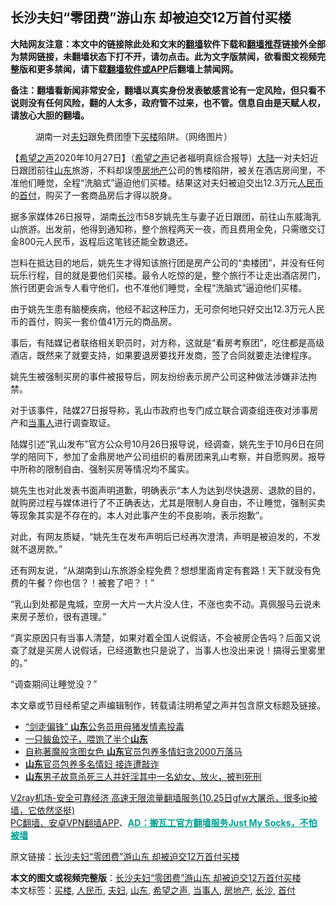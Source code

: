  <h2>长沙夫妇“零团费”游山东 却被迫交12万首付买楼</h2> <p class="notice"><b>大陆网友注意：本文中的链接除此处和文末的<a href="https://github.com/bannedbook/fanqiang" >翻墙</a>软件下载和<a href="https://github.com/killgcd/justmysocks/blob/master/README.md">翻墙推荐</a>链接外全部为禁网链接，未翻墙状态下打不开，请勿点击。此为文字版禁闻，欲看图文视频完整版和更多禁闻，请下载<a href="https://github.com/bannedbook/fanqiang">翻墙软件或APP</a>后翻墙上禁闻网。</p><p>备注：翻墙看新闻非常安全，翻墙以真实身份发表敏感言论有一定风险，但只看不说则没有任何风险，翻的人太多，政府管不过来，也不管。信息自由是天赋人权，请放心大胆的翻墙。</b></p>  <div class="entry"> <figure><figcaption>湖南一对<a href="https://www.bannedbook.org/bnews/tag/%e5%a4%ab%e5%a6%87/" class="st_tag internal_tag" rel="tag" title="标签 夫妇 下的日志">夫妇</a>跟免费团堕下<a href="https://www.bannedbook.org/bnews/tag/%E4%B9%B0%E6%A5%BC/" class="st_tag internal_tag" rel="tag" title="标签 买楼 下的日志">买楼</a>陷阱。（网络图片）</figcaption></figure> <p>【<span class='wp_keywordlink_affiliate'><a href="https://www.soundofhope.org" title="希望之声" target="_blank">希望之声</a></span>2020年10月27日】（<a href="https://www.bannedbook.org/bnews/tag/%e5%b8%8c%e6%9c%9b%e4%b9%8b%e5%a3%b0/" class="st_tag internal_tag" rel="tag" title="标签 希望之声 下的日志">希望之声</a>记者福明真综合报导）<span class='wp_keywordlink_affiliate'><a href="https://www.bannedbook.org/" title="大陆" target="_blank">大陆</a></span>一对夫妇近日跟团前往<a href="https://www.bannedbook.org/bnews/tag/%e5%b1%b1%e4%b8%9c/" class="st_tag internal_tag" rel="tag" title="标签 山东 下的日志">山东</a>旅游，不料却误堕<a href="https://www.bannedbook.org/bnews/tag/%e6%88%bf%e5%9c%b0%e4%ba%a7/" class="st_tag internal_tag" rel="tag" title="标签 房地产 下的日志">房地产</a>公司的售楼陷阱，被关在酒店房间里，不准他们睡觉，全程“洗脑式”逼迫他们买楼。结果这对夫妇被迫交出12.3万元<a href="https://www.bannedbook.org/bnews/tag/%e4%ba%ba%e6%b0%91%e5%b8%81/" class="st_tag internal_tag" rel="tag" title="标签 人民币 下的日志">人民币</a>的<a href="https://www.bannedbook.org/bnews/tag/%E9%A6%96%E4%BB%98/" class="st_tag internal_tag" rel="tag" title="标签 首付 下的日志">首付</a>，购买了一套商品房后才得以脱身。</p> <p>据多家媒体26日报导，湖南<a href="https://www.bannedbook.org/bnews/tag/%e9%95%bf%e6%b2%99/" class="st_tag internal_tag" rel="tag" title="标签 长沙 下的日志">长沙</a>市58岁姚先生与妻子近日跟团，前往山东威海乳山旅游。出发前，他得到通知称，整个旅程两天一夜，而且费用全免，只需缴交订金800元人民币，返程后这笔钱还能全数退还。</p> <p>岂料在抵达目的地后，姚先生才得知该旅行团是房产公司的“卖楼团”，并没有任何玩乐行程，目的就是要他们买楼。最令人吃惊的是，整个旅行不让走出酒店房门，旅行团更会派专人看守他们，也不准他们睡觉，全程“洗脑式”逼迫他们买楼。</p> <p>由于姚先生患有脑梗疾病，他经不起这种压力，无可奈何地只好交出12.3万元人民币的首付，购买一套价值41万元的商品房。</p> <p>事后，有陆媒记者联络相关职员时，对方称，这就是“看房考察团”，吃住都是高级酒店，既然来了就要支持，如果要退房要找开发商，签了合同就要走法律程序。</p>  <p>姚先生被强制买房的事件被报导后，网友纷纷表示房产公司这种做法涉嫌非法拘禁。</p> <p>对于该事件，陆媒27日报导称，乳山市政府也专门成立联合调查组连夜对涉事房产和<a href="https://www.bannedbook.org/bnews/tag/%E5%BD%93%E4%BA%8B%E4%BA%BA/" class="st_tag internal_tag" rel="tag" title="标签 当事人 下的日志">当事人</a>进行调查取证。</p> <p>陆媒引述“乳山发布”官方公众号10月26日报导说，经调查，姚先生于10月6日在同学的陪同下，参加了金鼎房地产公司组织的看房团来乳山考察，并自愿购房。报导中所称的限制自由、强制买房等情况均不属实。</p> <p>姚先生也对此发表书面声明道歉，明确表示“本人为达到尽快退房、退款的目的，就购房过程与媒体进行了不正确表达，尤其是限制人身自由，不让睡觉，强制买卖等现象其实是不存在的。本人对此事产生的不良影响，表示抱歉”。</p> <p>对此，有网友质疑，“姚先生在发布声明后已经再次澄清，声明是被迫发的，不发就不退房款。”</p>  <p>还有网友说，“从湖南到山东旅游全程免费？想想里面肯定有套路！天下就没有免费的午餐？你也信？！被套了吧？！”</p> <p>“乳山到处都是鬼城，空房一大片一大片没人住，不涨也卖不动。真佩服马云说未来房子葱价，很有道理。”</p> <p>“真实原因只有当事人清楚，如果对着全国人说假话，不会被房企告吗？后面又说查了就是买房人说假话，已经道歉也只是说了，当事人也没出来说！搞得云里雾里的。”</p> <p>“调查期间让睡觉没？”</p> <p>本文章或节目经希望之声编辑制作，转载请注明希望之声并包含原文标题及链接。</p>  <ul class='op-related-articles' title='相关阅读'> <li><a href='https://www.bannedbook.org/bnews/cbnews/20201027/1421003.html' target='_blank'>“剑走偏锋” <b>山东</b>公务员用母猪发情素投毒</a></li> <li><a href='https://www.bannedbook.org/bnews/lifebaike/20201027/1420763.html' target='_blank'>一只鲅鱼饺子，喂饱了半个<b>山东</b></a></li> <li><a href='https://www.bannedbook.org/bnews/baitai/20201024/1419609.html' target='_blank'>自称著魔般贪图女色 <b>山东</b>官员包养多情妇贪2000万落马</a></li> <li><a href='https://www.bannedbook.org/bnews/cbnews/20201023/1419002.html' target='_blank'><b>山东</b>官员包养多名情妇 接连遭敲诈</a></li> <li><a href='https://www.bannedbook.org/bnews/baitai/20201021/1417731.html' target='_blank'><b>山东</b>男子故意杀死三人并奸淫其中一名幼女、放火，被判死刑</a></li> </ul> <p class="texttj"> <a href="https://www.bannedbook.org/forum23/topic22702.html" target="_blank">V2ray机场-安全可靠经济 高速无限流量翻墙服务(10.25日gfw大屠杀，很多ip被墙，它依然坚挺)</a><br/> <a href="https://github.com/bannedbook/fanqiang/wiki/%E7%A6%81%E9%97%BB%E7%BD%91%E5%AE%89%E5%8D%93%E7%BF%BB%E5%A2%99%E6%96%B0%E9%97%BBAPP" target="_blank">PC翻墙、安卓VPN翻墙APP</a>、<span onclick="window.open('https://github.com/killgcd/justmysocks/blob/master/README.md')" style="font-weight:bold;color:#00A191;cursor:pointer;text-decoration:underline;outline:none">AD：搬瓦工官方翻墙服务Just My Socks，不怕被墙</span></p><p>原文链接：<a class="src_link"  href="https://www.soundofhope.org/post/436330" target="_blank">长沙夫妇“零团费”游山东 却被迫交12万首付买楼</a></p><a name='sharetosocial'></a>       <div><b>本文的图文或视频完整版</b>：<a href='https://www.bannedbook.org/bnews/comments/20201027/1421079.html'>长沙夫妇“零团费”游山东 却被迫交12万首付买楼</a></div>  </div><!--END ENTRY--> <div class="postfooter"> <div>本文标签：<a href="https://www.bannedbook.org/bnews/tag/%E4%B9%B0%E6%A5%BC/" rel="tag">买楼</a>, <a href="https://www.bannedbook.org/bnews/tag/%e4%ba%ba%e6%b0%91%e5%b8%81/" rel="tag">人民币</a>, <a href="https://www.bannedbook.org/bnews/tag/%e5%a4%ab%e5%a6%87/" rel="tag">夫妇</a>, <a href="https://www.bannedbook.org/bnews/tag/%e5%b1%b1%e4%b8%9c/" rel="tag">山东</a>, <a href="https://www.bannedbook.org/bnews/tag/%e5%b8%8c%e6%9c%9b%e4%b9%8b%e5%a3%b0/" rel="tag">希望之声</a>, <a href="https://www.bannedbook.org/bnews/tag/%E5%BD%93%E4%BA%8B%E4%BA%BA/" rel="tag">当事人</a>, <a href="https://www.bannedbook.org/bnews/tag/%e6%88%bf%e5%9c%b0%e4%ba%a7/" rel="tag">房地产</a>, <a href="https://www.bannedbook.org/bnews/tag/%e9%95%bf%e6%b2%99/" rel="tag">长沙</a>, <a href="https://www.bannedbook.org/bnews/tag/%E9%A6%96%E4%BB%98/" rel="tag">首付</a></div>  </div><!--END POSTFOOTER--> 